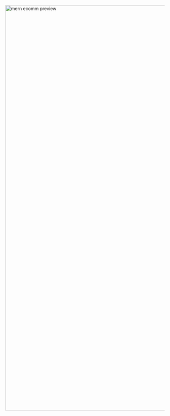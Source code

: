 <img width="1280" alt="mern ecomm preview" src="https://github.com/itsakashtripathi/mern_ecommerce/assets/98697978/ad7ab9c5-9cb1-4928-b8f5-41f8a0646545">
